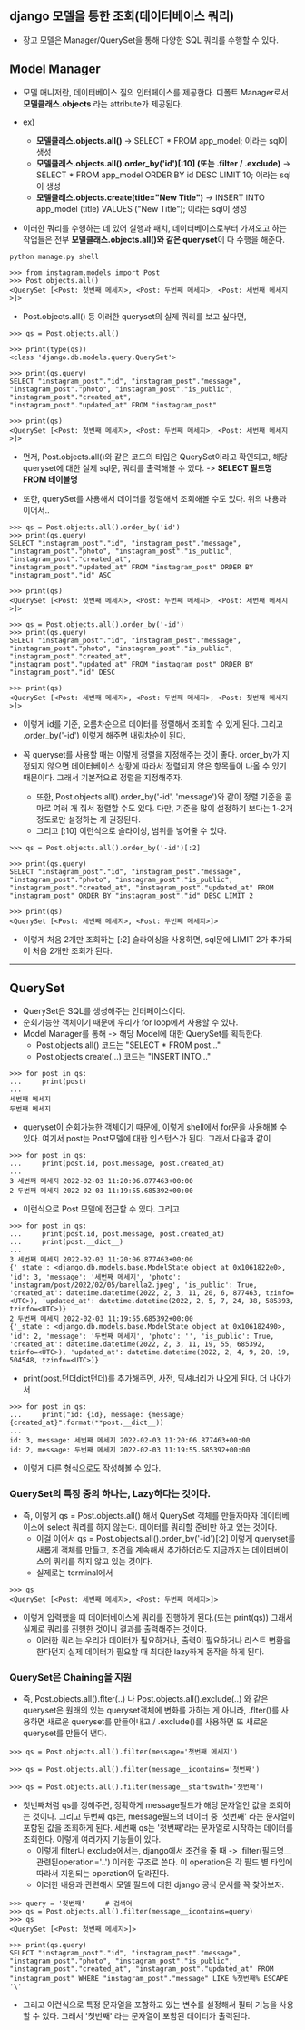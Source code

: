## django 모델을 통한 조회(데이터베이스 쿼리)
- 장고 모델은 Manager/QuerySet을 통해 다양한 SQL 쿼리를 수행할 수 있다.

## Model Manager
- 모델 매니저란, 데이터베이스 질의 인터페이스를 제공한다. 디폴트 Manager로서 **모델클래스.objects** 라는 attribute가 제공된다.
- ex) 
  - **모델클래스.objects.all()** -> SELECT * FROM app_model;  이라는 sql이 생성
  - **모델클래스.objects.all().order_by('id')[:10] (또는 .filter / .exclude)** -> SELECT * FROM app_model ORDER BY id DESC LIMIT 10;  이라는 sql이 생성
  - **모델클래스.objects.create(title="New Title")** -> INSERT INTO app_model (title) VALUES ("New Title");  이라는 sql이 생성

- 이러한 쿼리를 수행하는 데 있어 실행과 패치, 데이터베이스로부터 가져오고 하는 작업들은 전부 **모델클래스.objects.all()와 같은 queryset**이 다 수행을 해준다.

```terminal
python manage.py shell

>>> from instagram.models import Post
>>> Post.objects.all()
<QuerySet [<Post: 첫번째 메세지>, <Post: 두번째 메세지>, <Post: 세번째 메세지>]>
```

- Post.objects.all() 등 이러한 queryset의 실제 쿼리를 보고 싶다면, 

```terminal
>>> qs = Post.objects.all()

>>> print(type(qs))
<class 'django.db.models.query.QuerySet'>

>>> print(qs.query)
SELECT "instagram_post"."id", "instagram_post"."message", "instagram_post"."photo", "instagram_post"."is_public", "instagram_post"."created_at", 
"instagram_post"."updated_at" FROM "instagram_post"

>>> print(qs)
<QuerySet [<Post: 첫번째 메세지>, <Post: 두번째 메세지>, <Post: 세번째 메세지>]>
```

- 먼저, Post.objects.all()와 같은 코드의 타입은 QuerySet이라고 확인되고, 해당 queryset에 대한 실제 sql문, 쿼리를 출력해볼 수 있다. -> **SELECT 필드명 FROM 테이블명**


- 또한, querySet를 사용해서 데이터를 정렬해서 조회해볼 수도 있다. 위의 내용과 이어서..
```terminal
>>> qs = Post.objects.all().order_by('id')
>>> print(qs.query)
SELECT "instagram_post"."id", "instagram_post"."message", "instagram_post"."photo", "instagram_post"."is_public", "instagram_post"."created_at", 
"instagram_post"."updated_at" FROM "instagram_post" ORDER BY "instagram_post"."id" ASC

>>> print(qs)
<QuerySet [<Post: 첫번째 메세지>, <Post: 두번째 메세지>, <Post: 세번째 메세지>]>

>>> qs = Post.objects.all().order_by('-id')
>>> print(qs.query)
SELECT "instagram_post"."id", "instagram_post"."message", "instagram_post"."photo", "instagram_post"."is_public", "instagram_post"."created_at", 
"instagram_post"."updated_at" FROM "instagram_post" ORDER BY "instagram_post"."id" DESC

>>> print(qs)
<QuerySet [<Post: 세번째 메세지>, <Post: 두번째 메세지>, <Post: 첫번째 메세지>]>
```

- 이렇게 id를 기준, 오름차순으로 데이터를 정렬해서 조회할 수 있게 된다. 그리고 .order_by('-id') 이렇게 해주면 내림차순이 된다.

- 꼭 queryset를 사용할 때는 이렇게 정렬을 지정해주는 것이 좋다. order_by가 지정되지 않으면 데이터베이스 상황에 따라서 정렬되지 않은 항목들이 나올 수 있기 때문이다. 그래서 기본적으로 정렬을 지정해주자.
  - 또한, Post.objects.all().order_by('-id', 'message')와 같이 정렬 기준을 콤마로 여러 개 줘서 정렬할 수도 있다. 다만, 기준을 많이 설정하기 보다는 1~2개 정도로만 설정하는 게 권장된다.
  - 그리고 [:10] 이런식으로 슬라이싱, 범위를 넣어줄 수 있다.

```terminal
>>> qs = Post.objects.all().order_by('-id')[:2]

>>> print(qs.query)
SELECT "instagram_post"."id", "instagram_post"."message", "instagram_post"."photo", "instagram_post"."is_public", "instagram_post"."created_at", "instagram_post"."updated_at" FROM "instagram_post" ORDER BY "instagram_post"."id" DESC LIMIT 2

>>> print(qs)
<QuerySet [<Post: 세번째 메세지>, <Post: 두번째 메세지>]>
```

- 이렇게 처음 2개만 조회하는 [:2] 슬라이싱을 사용하면, sql문에 LIMIT 2가 추가되어 처음 2개만 조회가 된다.

* * *
## QuerySet
- QuerySet은 SQL를 생성해주는 인터페이스이다. 
- 순회가능한 객체이기 때문에 우리가 for loop에서 사용할 수 있다.
- Model Manager를 통해 -> 해당 Model에 대한 QuerySet를 획득한다.
  - Post.objects.all() 코드는 "SELECT * FROM post..."
  - Post.objects.create(...) 코드는 "INSERT INTO..."

```terminal
>>> for post in qs:
...     print(post)
... 
세번째 메세지
두번째 메세지
```

- queryset이 순회가능한 객체이기 때문에, 이렇게 shell에서 for문을 사용해볼 수 있다. 여기서 post는 Post모델에 대한 인스턴스가 된다. 그래서 다음과 같이
```terminal
>>> for post in qs:
...     print(post.id, post.message, post.created_at)
... 
3 세번째 메세지 2022-02-03 11:20:06.877463+00:00
2 두번째 메세지 2022-02-03 11:19:55.685392+00:00
```

- 이런식으로 Post 모델에 접근할 수 있다. 그리고 
```terminal
>>> for post in qs:
...     print(post.id, post.message, post.created_at)
...     print(post.__dict__)
... 
3 세번째 메세지 2022-02-03 11:20:06.877463+00:00
{'_state': <django.db.models.base.ModelState object at 0x1061822e0>, 'id': 3, 'message': '세번째 메세지', 'photo': 'instagram/post/2022/02/05/barella2.jpeg', 'is_public': True, 'created_at': datetime.datetime(2022, 2, 3, 11, 20, 6, 877463, tzinfo=<UTC>), 'updated_at': datetime.datetime(2022, 2, 5, 7, 24, 38, 585393, tzinfo=<UTC>)}
2 두번째 메세지 2022-02-03 11:19:55.685392+00:00
{'_state': <django.db.models.base.ModelState object at 0x106182490>, 'id': 2, 'message': '두번째 메세지', 'photo': '', 'is_public': True, 'created_at': datetime.datetime(2022, 2, 3, 11, 19, 55, 685392, tzinfo=<UTC>), 'updated_at': datetime.datetime(2022, 2, 4, 9, 28, 19, 504548, tzinfo=<UTC>)}
```

- print(post.던더dict던더)를 추가해주면, 사전, 딕셔너리가 나오게 된다. 더 나아가서 

```terminal
>>> for post in qs:
...     print("id: {id}, message: {message} {created_at}".format(**post.__dict__))
... 
id: 3, message: 세번째 메세지 2022-02-03 11:20:06.877463+00:00
id: 2, message: 두번째 메세지 2022-02-03 11:19:55.685392+00:00
```

- 이렇게 다른 형식으로도 작성해볼 수 있다.


### QuerySet의 특징 중의 하나는, Lazy하다는 것이다.
- 즉, 이렇게 qs = Post.objects.all() 해서 QuerySet 객체를 만들자마자 데이터베이스에 select 쿼리를 하지 않는다. 데이터를 쿼리할 준비만 하고 있는 것이다. 
  - 이걸 이어서 qs = Post.objects.all().order_by('-id')[:2] 이렇게 queryset를 새롭게 객체를 만들고, 조건을 계속해서 추가하더라도 지금까지는 데이터베이스의 쿼리를 하지 않고 있는 것이다.
  - 실제로는 terminal에서 
```terminal
>>> qs  
<QuerySet [<Post: 세번째 메세지>, <Post: 두번째 메세지>]>
```
- 이렇게 입력했을 때 데이터베이스에 쿼리를 진행하게 된다.(또는 print(qs)) 그래서 실제로 쿼리를 진행한 것이니 결과를 출력해주는 것이다. 
  - 이러한 쿼리는 우리가 데이터가 필요하거나, 출력이 필요하거나 리스트 변환을 한다던지 실제 데이터가 필요할 때 최대한 lazy하게 동작을 하게 된다.


### QuerySet은 Chaining을 지원
- 즉, Post.objects.all().flter(..) 나 Post.objects.all().exclude(..) 와 같은 queryset은 원래의 있는 queryset객체에 변화를 가하는 게 아니라, .flter()를 사용하면 새로운 queryset를 만들어내고 / .exclude()를 사용하면 또 새로운 queryset를 만들어 낸다.

```terminal
>>> qs = Post.objects.all().filter(message='첫번째 메세지')

>>> qs = Post.objects.all().filter(message__icontains='첫번째')

>>> qs = Post.objects.all().filter(message__startswith='첫번째')
```

- 첫번째처럼 qs를 정해주면, 정확하게 message필드가 해당 문자열인 값을 조회하는 것이다. 그리고 두번째 qs는, message필드의 데이터 중 '첫번째' 라는 문자열이 포함된 값을 조회하게 된다. 세번째 qs는 '첫번째'라는 문자열로 시작하는 데이터를 조회한다. 이렇게 여러가지 기능들이 있다.
  - 이렇게 filter나 exclude에서는, django에서 조건을 줄 때 -> .filter(필드명__관련된operation='..') 이러한 구조로 쓴다. 이 operation은 각 필드 별 타입에 따라서 지원되는 operation이 달라진다.
  - 이러한 내용과 관련해서 모델 필드에 대한 django 공식 문서를 꼭 찾아보자.

```terminal
>>> query = '첫번째'     # 검색어
>>> qs = Post.objects.all().filter(message__icontains=query)
>>> qs
<QuerySet [<Post: 첫번째 메세지>]>

>>> print(qs.query)
SELECT "instagram_post"."id", "instagram_post"."message", "instagram_post"."photo", "instagram_post"."is_public", "instagram_post"."created_at", "instagram_post"."updated_at" FROM "instagram_post" WHERE "instagram_post"."message" LIKE %첫번째% ESCAPE '\'
```

- 그리고 이런식으로 특정 문자열을 포함하고 있는 변수를 설정해서 필터 기능을 사용할 수 있다. 그래서 '첫번째' 라는 문자열이 포함된 데이터가 출력된다.

